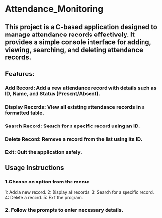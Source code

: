 # Attendance_Monitoring

## This project is a C-based application designed to manage attendance records effectively. It provides a simple console interface for adding, viewing, searching, and deleting attendance records.

## Features:
### Add Record: Add a new attendance record with details such as ID, Name, and Status (Present/Absent).
### Display Records: View all existing attendance records in a formatted table.
### Search Record: Search for a specific record using an ID.
### Delete Record: Remove a record from the list using its ID.
### Exit: Quit the application safely.

## Usage Instructions
### 1.Choose an option from the menu:
1: Add a new record.
2: Display all records.
3: Search for a specific record.
4: Delete a record.
5: Exit the program.
### 2. Follow the prompts to enter necessary details.
